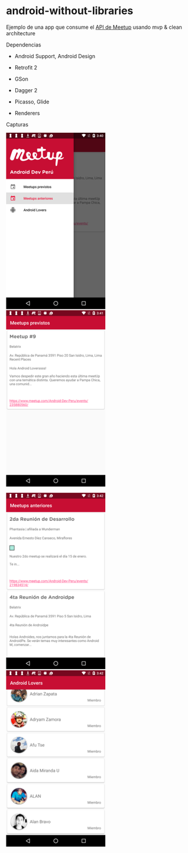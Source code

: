 # android-without-libraries

Ejemplo de una app que consume el [API de Meetup](https://www.meetup.com/es-ES/meetup_api/) usando mvp & clean architecture 

Dependencias

- Android Support, Android Design

- Retrofit 2

- GSon

- Dagger 2

- Picasso, Glide

- Renderers

Capturas 

<img src=https://github.com/emedinaa/android-without-libraries/blob/dev/screenshoots/screenshot1.png
height="480"/>
<img src=https://github.com/emedinaa/android-without-libraries/blob/dev/screenshoots/screenshot2.png
height="480"/>

<img src=https://github.com/emedinaa/android-without-libraries/blob/dev/screenshoots/screenshot3.png
height="480"/>
<img src=https://github.com/emedinaa/android-without-libraries/blob/dev/screenshoots/screenshot4.png
height="480"/>
